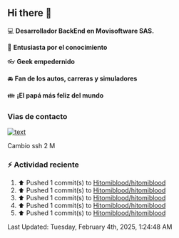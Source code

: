 ## Hi there 👋

:computer: **Desarrollador BackEnd en Movisoftware SAS.**

:pencil: **Entusiasta por el conocimiento**

:eyeglasses: **Geek empedernido**

:oncoming_automobile: **Fan de los autos, carreras y simuladores**

:family: **¡El papá más feliz del mundo**

### Vias de contacto

[![text](https://img.shields.io/badge/LinkedIn-0077B5?style=for-the-badge&logo=linkedin&logoColor=white)](https://www.linkedin.com/in/miguel-santiago-g%C3%B3mez-su%C3%A1rez-83275420b/)

Cambio ssh 2 M

### :zap: Actividad reciente
<!--RECENT_ACTIVITY:start-->
1. ⬆️ Pushed 1 commit(s) to [Hitomiblood/hitomiblood](https://github.com/Hitomiblood/hitomiblood)<br>
2. ⬆️ Pushed 1 commit(s) to [Hitomiblood/hitomiblood](https://github.com/Hitomiblood/hitomiblood)<br>
3. ⬆️ Pushed 1 commit(s) to [Hitomiblood/hitomiblood](https://github.com/Hitomiblood/hitomiblood)<br>
4. ⬆️ Pushed 1 commit(s) to [Hitomiblood/hitomiblood](https://github.com/Hitomiblood/hitomiblood)<br>
5. ⬆️ Pushed 1 commit(s) to [Hitomiblood/hitomiblood](https://github.com/Hitomiblood/hitomiblood)<br>
<!--RECENT_ACTIVITY:end-->
<!--RECENT_ACTIVITY:last_update-->
Last Updated: Tuesday, February 4th, 2025, 1:24:48 AM
<!--RECENT_ACTIVITY:last_update_end-->
